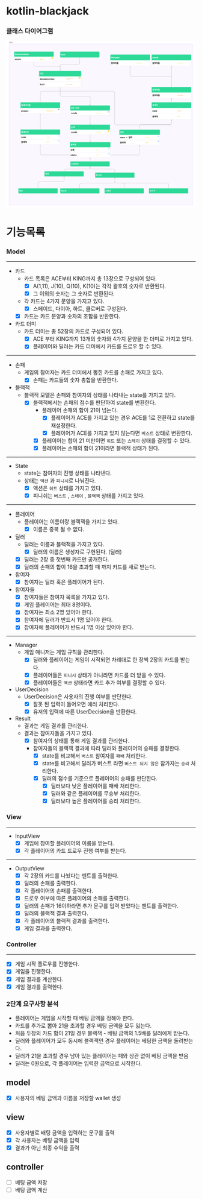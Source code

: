 # kotlin-blackjack

### 클래스 다이어그램

![Section 2.png](image%2FSection%202.png)

# 기능목록

### Model

---

- 카드
    - 카드 목록은 ACE부터 KING까지 총 13장으로 구성되어 있다.
        - [x] A(1,11), J(10), Q(10), K(10)는 각각 괄호의 숫자로 반환된다.
        - [x] 그 이외의 숫자는 그 숫자로 반환된다.
    - 각 카드는 4가지 문양을 가지고 있다.
        - [x] 스페이드, 다이아, 하트, 클로버로 구성된다.
    - [x] 카드는 카드 문양과 숫자의 조합을 반환한다.
- 카드 더미
    - 카드 더미는 총 52장의 카드로 구성되어 있다.
        - [x] ACE 부터 KING까지 13개의 숫자와 4가지 문양을 한 더미로 가지고 있다.
        - [x] 플레이어와 딜러는 카드 더미에서 카드를 드로우 할 수 있다.

---

- 손패
    - 게임의 참여자는 카드 더미에서 뽑힌 카드를 손패로 가지고 있다.
        - [x] 손패는 카드들의 숫자 총합을 반환한다.
- 블랙잭
    - 블랙잭 모델은 손패와 참여자의 상태를 나타내는 state를 가지고 있다.
        - [x] 블랙잭에서는 손패의 점수를 판단하여 state를 변환한다.
            - 플레이어 손패의 합이 21이 넘는다.
                - [x] 플레이어가 ACE를 가지고 있는 경우 ACE를 1로 전환하고 state를 재설정한다.
                - [x] 플레이어가 ACE를 가지고 있지 않는다면 `버스트` 상태로 변환한다.
            - [x] 플레이어는 합이 21 미만이면 `히트` 또는 `스테이` 상태를 결정할 수 있다.
            - [x] 플레이어는 손패의 합이 21이라면 블랙잭 상태가 된다.

---

- State
    - state는 참여자의 진행 상태를 나타낸다.
    - 상태는 `액션` 과 `피니시`로 나눠진다.
        - [x] 액션은 `히트` 상태를 가지고 있다.
        - [x] 피니쉬는 `버스트` , `스테이` , `블랙잭` 상태를 가지고 있다.

---

- 플레이어
    - 플레이어는 이름이랑 블랙잭을 가지고 있다.
        - [x] 이름은 중복 될 수 없다.
- 딜러
    - 딜러는 이름과 블랙잭을 가지고 있다.
        - [x] 딜러의 이름은 생성자로 구현된다. (딜러)
    - [x] 딜러는 2장 중 첫번째 카드만 공개한다.
    - [x] 딜러의 손패의 합이 16을 초과할 때 까지 카드를 새로 받는다.
- 참여자
    - [x] 참여자는 딜러 혹은 플레이어가 된다.
- 참여자들
    - [x] 참여자들은 참여자 목록을 가지고 있다.
    - [x] 게임 플레이어는 최대 8명이다.
    - [x] 참여자는 최소 2명 있어야 한다.
    - [x] 참여자에 딜러가 반드시 1명 있어야 한다.
    - [x] 참여자에 플레이어가 반드시 1명 이상 있어야 한다.

---

- Manager
    - 게임 매니저는 게임 규칙을 관리한다.
        - [x] 딜러와 플레이어는 게임이 시작되면 차례대로 한 장씩 2장의 카드를 받는다.
        - [x] 플레이어들은 `피니시` 상태가 아니라면 카드를 더 받을 수 있다.
        - [x] 플레이어들은 `액션` 상태라면 카드 추가 여부를 결정할 수 있다.
- UserDecision
    - UserDecision은 사용자의 진행 여부를 판단한다.
        - [x] 잘못 된 입력이 들어오면 에러 처리한다.
        - [x] 유저의 입력에 따른 UserDecision을 반환한다.
- Result
    - 결과는 게임 결과를 관리한다.
    - 결과는 참여자들을 가지고 있다.
        - [x] 참여자의 상태를 통해 게임 결과를 관리한다.
        - 참여자들의 블랙잭 결과에 따라 딜러와 플레이어의 승패를 결정한다.
            - [x] state를 비교해서 `버스트` 참여자를 `패배` 처리한다.
            - [x] state를 비고해서 딜러가 버스트 라면 `버스트 되지 않은` 참가자는 `승리` 처리한다.
            - [x] 딜러의 점수를 기준으로 플레이어의 승패를 판단한다.
                - [x] 딜러보다 낮은 플레이어를 패배 처리한다.
                - [x] 딜러와 같은 플레이어를 무승부 처리한다.
                - [x] 딜러보다 높은 플레이어를 승리 처리한다.

### View

---

- InputView
    - [x] 게임에 참여할 플레이어의 이름을 받는다.
    - [x] 각 플레이어의 카드 드로우 진행 여부를 받는다.

---

- OutputView
    - [x] 각 2장의 카드를 나눴다는 멘트를 출력한다.
    - [x] 딜러의 손패를 출력한다.
    - [x] 각 플레이어의 손패를 출력한다.
    - [x] 드로우 여부에 따른 플레이어의 손패를 출력한다.
    - [x] 딜러의 손패가 16이하라면 추가 문구를 입력 받았다는 멘트를 출력한다.
    - [x] 딜러의 블랙잭 결과 출력한다.
    - [x] 각 플레이어의 블랙잭 결과를 출력한다.
    - [x] 게임 결과를 출력한다.

### Controller

---

- [x] 게임 시작 플로우를 진행한다.
- [x] 게임을 진행한다.
- [x] 게임 결과를 계산한다.
- [x] 게임 결과를 출력한다.

### 2단계 요구사항 분석

- 플레이어는 게임을 시작할 때 베팅 금액을 정해야 한다.
- 카드를 추가로 뽑아 21을 초과할 경우 베팅 금액을 모두 잃는다.
- 처음 두장의 카드 합이 21일 경우 블랙잭 - 베팅 금액의 1.5배를 딜러에게 받는다.
- 딜러와 플레이어가 모두 동시에 블랙잭인 경우 플레이어는 베팅한 금액을 돌려받는다.
- 딜러가 21을 초과할 경우 남아 있는 플레이어는 패와 상관 없이 베팅 금액을 받음
- 딜러는 0원으로, 각 플레이어는 입력한 금액으로 시작한다.

## model

- [x] 사용자의 베팅 금액과 이름을 저장할 wallet 생성

## view

- [x] 사용자별로 배팅 금액을 입력하는 문구를 출력
- [x] 각 사용자는 베팅 금액을 입력
- [x] 결과가 아닌 최종 수익을 출력

## controller

- [ ] 베팅 금액 저장
- [ ] 베팅 금액 계산
